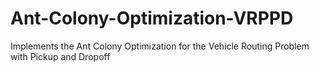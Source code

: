 # Ant-Colony-Optimization-VRPPD
Implements the Ant Colony Optimization for the Vehicle Routing Problem with Pickup and Dropoff
